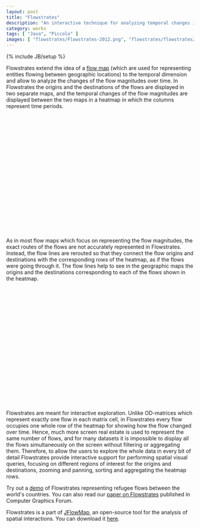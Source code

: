 ```yaml
---
layout: post
title: "Flowstrates"
description: "An interactive technique for analyzing temporal changes in origin-destination data, that is, flows of entities between geographic locations."
category: works
tags: [ "Java", "Piccolo" ]
images: [ "flowstrates/Flowstrates-2012.png", "flowstrates/flowstrates2.png", "flowstrates/lasso.png", "flowstrates/flowline-coloring.png", "flowstrates/totals-in-maps4.png", "flowstrates/ethiopia-somalia-diff-staircase-full2--with-rect.png" ]
---
```

{% include JB/setup %}


Flowstrates extend the idea of a [flow map](http://en.wikipedia.org/wiki/Flow_map) (which are used for representing entities flowing between geographic locations) to the temporal dimension and allow to analyze the changes of the flow magnitudes over time. In Flowstrates the origins and the destinations of the flows are displayed in two separate maps, and the temporal changes of the flow magnitudes are displayed between the two maps in a heatmap in which the columns represent time periods.

<object width="560" height="315"><param name="movie" value="http://www.youtube.com/v/nij8OUyiaV0?version=3&amp;hl=en_US"></param><param name="allowFullScreen" value="true"></param><param name="allowscriptaccess" value="always"></param><embed src="http://www.youtube.com/v/nij8OUyiaV0?version=3&amp;hl=en_US" type="application/x-shockwave-flash" width="560" height="315" allowscriptaccess="always" allowfullscreen="true"></embed></object>

As in most flow maps which focus on representing the flow magnitudes, the exact routes of the flows are not accurately represented in Flowstrates. Instead, the flow lines are rerouted so that they connect the flow origins and destinations with the corresponding rows of the heatmap, as if the flows were going through it. The flow lines help to see in the geographic maps the origins and the destinations corresponding to each of the flows shown in the heatmap.

<object width="560" height="315"><param name="movie" value="http://www.youtube.com/v/UQPN7o6A3Cg?version=3&amp;hl=en_US&amp;rel=0"></param><param name="allowFullScreen" value="true"></param><param name="allowscriptaccess" value="always"></param><embed src="http://www.youtube.com/v/UQPN7o6A3Cg?version=3&amp;hl=en_US&amp;rel=0" type="application/x-shockwave-flash" width="560" height="315" allowscriptaccess="always" allowfullscreen="true"></embed></object>


Flowstrates are meant for interactive exploration. Unlike OD-matrices which represent exactly one flow in each matrix cell, in Flowstrates every flow occupies one whole row of the heatmap for showing how the flow changed over time. Hence, much more screen real estate is used to represent the same number of flows, and for many datasets it is impossible to display all the flows simultaneously on the screen without filtering or aggregating them. Therefore, to allow the users to explore the whole data in every bit of detail Flowstrates provide interactive support for performing spatial visual queries, focusing on different regions of interest for the origins and destinations, zooming and panning, sorting and aggregating the heatmap rows.

Try out a [demo](http://jflowmap.googlecode.com/svn/trunk/JFlowMap/demo/demo-applets.html?refugees-flowstrates) of Flowstrates representing refugee flows between the world's countries. You can also read our [paper on Flowstrates](http://diuf.unifr.ch/people/boyandii/papers/flowstrates-eurovis11.pdf) published in Computer Graphics Forum.

Flowstrates is a part of [JFlowMap](https://code.google.com/p/jflowmap/), an open-source tool for the analysis of spatial interactions. You can download it [here](https://code.google.com/p/jflowmap/downloads/list).


